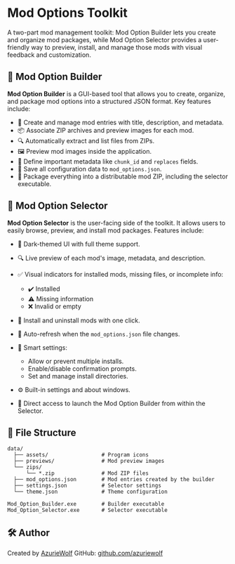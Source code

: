 # Mod Options Toolkit

A two-part mod management toolkit: Mod Option Builder lets you create and organize mod packages, while Mod Option Selector provides a user-friendly way to preview, install, and manage those mods with visual feedback and customization.

## 🔧 Mod Option Builder

**Mod Option Builder** is a GUI-based tool that allows you to create, organize, and package mod options into a structured JSON format. Key features include:

* 📝 Create and manage mod entries with title, description, and metadata.
* 📦 Associate ZIP archives and preview images for each mod.
* 🔍 Automatically extract and list files from ZIPs.
* 🖼️ Preview mod images inside the application.
* 🧩 Define important metadata like `chunk_id` and `replaces` fields.
* 💾 Save all configuration data to `mod_options.json`.
* 📁 Package everything into a distributable mod ZIP, including the selector executable.

## 🧩 Mod Option Selector

**Mod Option Selector** is the user-facing side of the toolkit. It allows users to easily browse, preview, and install mod packages. Features include:

* 🌙 Dark-themed UI with full theme support.
* 🔍 Live preview of each mod's image, metadata, and description.
* ✅ Visual indicators for installed mods, missing files, or incomplete info:

  * ✔️ Installed
  * ⚠️ Missing information
  * ❌ Invalid or empty
* 📂 Install and uninstall mods with one click.
* 🔄 Auto-refresh when the `mod_options.json` file changes.
* 🧠 Smart settings:

  * Allow or prevent multiple installs.
  * Enable/disable confirmation prompts.
  * Set and manage install directories.
* ⚙️ Built-in settings and about windows.
* 🔁 Direct access to launch the Mod Option Builder from within the Selector.

## 📁 File Structure

```
data/
  ├── assets/                 # Program icons
  ├── previews/               # Mod preview images
  └── zips/
      └── *.zip               # Mod ZIP files
  ├── mod_options.json        # Mod entries created by the builder
  ├── settings.json           # Selector settings
  └── theme.json              # Theme configuration

Mod_Option_Builder.exe        # Builder executable
Mod_Option_Selector.exe       # Selector executable
```

## 🛠 Author

Created by [AzurieWolf](https://linktr.ee/azuriewolf)
GitHub: [github.com/azuriewolf](https://github.com/azuriewolf)
